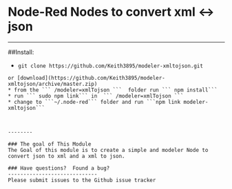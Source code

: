 # Node-Red Nodes to convert xml <-> json


---

##Install:

* ```
  git clone https://github.com/Keith3895/modeler-xmltojson.git
```
or [download](https://github.com/Keith3895/modeler-xmltojson/archive/master.zip)
* from the ``` /modeler=xmlTojson ```  folder run ``` npm install``` 
* run ``` sudo npm link``` in  ``` /modeler=xmlTojson ```
* change to ```~/.node-red``` folder and run ```npm link modeler-xmltojson```



-------- 

### The goal of This Module
The Goal of this module is to create a simple and modeler Node to convert json to xml and a xml to json.

### Have questions?  Found a bug?
-----------------------------
Please submit issues to the Github issue tracker